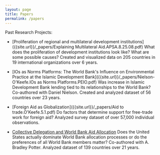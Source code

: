 ```yaml
---
layout: page
title: Papers
permalink: /papers
---
```


Past Research Projects:

* [Proliferation of regional and multilateral development institutions]({{site.url}}/_papers/Explaining Multilateral Aid.APSA.8.25.08.pdf)
What does the proliferation of development institutions look like? What are some possible causes? Created and visualized data on 205 countries in 19 international organizations over 6 years.

* [IOs as Norms Platforms: The World Bank's Influence on Environmental Practice at the Islamic Development Bank]({{site.url}}/_papers/Nielson-O'Keefe.IOs as Norms Platforms.PEIO.pdf)
Was increase in Islamic Development Bank lending tied to its relationships to the World Bank? Co-authored with Daniel Nielson. Created and analyzed dataset of 56 countries over 23 years.

* [Foreign Aid as Globalization]({{site.url}}/_papers/Aid to trade.O'Keefe.5.1.pdf)
Do factors that determine support for free-trade work for foreign aid? Analyzed survey dataset of over 57,000 individual observations.

* [Collective Delegation and World Bank Aid Allocation]({{site.url}}/_papers/Collective-Delegation.OKeefe-Potter.pdf)
Does the United States actually dominate World Bank allocation processes or do the preferences of all World Bank members matter? Co-authored with A. Bradley Potter. Analyzed dataset of 139 countries over 21 years.
